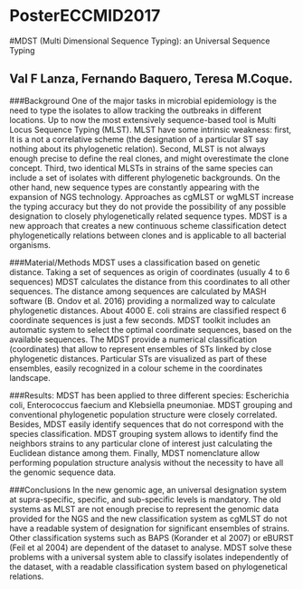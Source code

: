 # PosterECCMID2017
#MDST (Multi Dimensional Sequence Typing): an Universal Sequence Typing

## Val F Lanza, Fernando Baquero, Teresa M.Coque. 

###Background
One of the major tasks in microbial epidemiology is
the need to type the isolates to allow tracking the outbreaks in
different locations. Up to now the most extensively sequence-based tool
is Multi Locus Sequence Typing (MLST). MLST have some intrinsic
weakness: first, It is a not a correlative scheme (the designation of a
particular ST say nothing about its phylogenetic relation).  Second,
MLST is not always enough precise to define the real clones, and might
overestimate the clone concept. Third, two identical MLSTs in strains of
the same species can include a set of isolates with different
phylogenetic backgrounds. On the other hand, new sequence types are
constantly appearing with the expansion of NGS technology. Approaches as
cgMLST or wgMLST increase the typing accuracy but they do not provide
the possibility of any possible designation to closely phylogenetically
related sequence types. MDST is a new approach that creates a new
continuous scheme classification detect phylogenetically relations
between clones and is applicable to all bacterial organisms.

###Material/Methods
MDST uses a classification based on genetic distance.
Taking a set of sequences  as origin of coordinates  (usually 4 to 6
sequences) MDST calculates the distance from this coordinates to all
other sequences. The distance among sequences are calculated by MASH
software (B. Ondov et al. 2016) providing a normalized way to calculate
phylogenetic distances. About 4000 E. coli strains are classified
respect 6 coordinate sequences is just a few seconds. MDST toolkit
includes an automatic system to select the optimal coordinate sequences,
based on the available sequences. The MDST provide a numerical
classification (coordinates) that allow to represent ensembles of STs
linked by close phylogenetic distances. Particular STs are visualized as
part of these ensembles, easily recognized in a colour scheme in the
coordinates landscape.

###Results: 
MDST has been applied to three different
species: Escherichia coli, Enterococcus faecium and Klebsiella
pneumoniae. MDST grouping and conventional phylogenetic population
structure were closely correlated. Besides, MDST easily identify
sequences that do not correspond with the species classification. MDST
grouping system allows to identify  find the neighbors strains to any
particular clone of interest just calculating the Euclidean distance
among them. Finally, MDST nomenclature allow performing population
structure analysis without the necessity to have all the genomic
sequence data. 

###Conclusions
In the new genomic age, an universal
designation system at supra-specific, specific, and sub-specific levels
is mandatory. The old systems as MLST are not enough precise to
represent the genomic data provided for the NGS and the new
classification system as cgMLST do not have a readable system of
designation for significant ensembles of strains. Other classification
systems such as BAPS (Korander et al 2007) or eBURST (Feil et al 2004)
are dependent of the dataset to analyse.  MDST solve these problems with
a universal system able to classify isolates independently of the
dataset, with a readable classification system based on phylogenetical
relations. 
